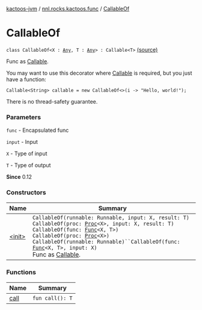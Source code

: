[kactoos-jvm](../../index.md) / [nnl.rocks.kactoos.func](../index.md) / [CallableOf](.)

# CallableOf

`class CallableOf<X : `[`Any`](https://kotlinlang.org/api/latest/jvm/stdlib/kotlin/-any/index.html)`, T : `[`Any`](https://kotlinlang.org/api/latest/jvm/stdlib/kotlin/-any/index.html)`> : Callable<T>` [(source)](https://github.com/neonailol/kactoos/blob/master/kactoos-jvm/src/main/kotlin/nnl/rocks/kactoos/func/CallableOf.kt#L26)

Func as [Callable](#).

You may want to use this decorator where
[Callable](#) is required, but you just have a function:

```
Callable<String> callable = new CallableOf<>(i -> "Hello, world!");
```

There is no thread-safety guarantee.

### Parameters

`func` - Encapsulated func

`input` - Input

`X` - Type of input

`T` - Type of output

**Since**
0.12

### Constructors

| Name | Summary |
|---|---|
| [&lt;init&gt;](-init-.md) | `CallableOf(runnable: Runnable, input: X, result: T)`<br>`CallableOf(proc: `[`Proc`](../../nnl.rocks.kactoos/-proc/index.md)`<X>, input: X, result: T)`<br>`CallableOf(func: `[`Func`](../../nnl.rocks.kactoos/-func/index.md)`<X, T>)`<br>`CallableOf(proc: `[`Proc`](../../nnl.rocks.kactoos/-proc/index.md)`<X>)`<br>`CallableOf(runnable: Runnable)``CallableOf(func: `[`Func`](../../nnl.rocks.kactoos/-func/index.md)`<X, T>, input: X)`<br>Func as [Callable](#). |

### Functions

| Name | Summary |
|---|---|
| [call](call.md) | `fun call(): T` |
